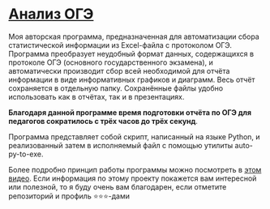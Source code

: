 # [Анализ ОГЭ](https://github.com/MorozovOV/My-Projects/blob/master/Анализ_ОГЭ/oge.py)

Моя авторская программа, предназначенная для автоматизации сбора статистической информации из Excel-файла с протоколом ОГЭ. Программа преобразует неудобный формат данных, содержащихся в протоколе ОГЭ (основного государственного экзамена), и автоматически производит сбор всей необходимой для отчёта информации в виде информативных графиков и диаграмм. Весь отчёт сохраняется в отдельную папку. Сохранённые файлы удобно использовать как в отчётах, так и в презентациях.  

**Благодаря данной программе время подготовки отчёта по ОГЭ для педагогов сократилось с трёх часов до трёх секунд**.

Программа представляет собой скрипт, написанный на языке Python, и реализованный затем в исполняемый файл с помощью утилиты auto-py-to-exe.

Более подробно принцип работы программы можно посмотреть в [этом видео](https://vk.com/video/@holger_frost?z=video769433956_456239029%2Fpl_769433956_-4).
Если информация по этому проекту покажется вам интересной или полезной, то я буду очень вам благодарен, если отметите репозиторий и профиль ⭐️⭐️⭐️-дами
